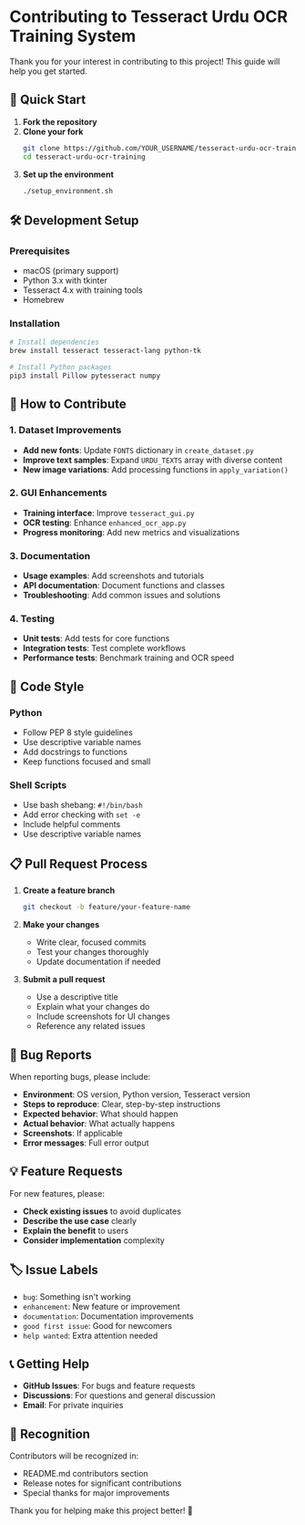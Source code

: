 # Contributing to Tesseract Urdu OCR Training System

Thank you for your interest in contributing to this project! This guide will help you get started.

## 🚀 Quick Start

1. **Fork the repository**
2. **Clone your fork**
   ```bash
   git clone https://github.com/YOUR_USERNAME/tesseract-urdu-ocr-training.git
   cd tesseract-urdu-ocr-training
   ```
3. **Set up the environment**
   ```bash
   ./setup_environment.sh
   ```

## 🛠️ Development Setup

### Prerequisites
- macOS (primary support)
- Python 3.x with tkinter
- Tesseract 4.x with training tools
- Homebrew

### Installation
```bash
# Install dependencies
brew install tesseract tesseract-lang python-tk

# Install Python packages
pip3 install Pillow pytesseract numpy
```

## 📝 How to Contribute

### 1. Dataset Improvements
- **Add new fonts**: Update `FONTS` dictionary in `create_dataset.py`
- **Improve text samples**: Expand `URDU_TEXTS` array with diverse content
- **New image variations**: Add processing functions in `apply_variation()`

### 2. GUI Enhancements
- **Training interface**: Improve `tesseract_gui.py`
- **OCR testing**: Enhance `enhanced_ocr_app.py`
- **Progress monitoring**: Add new metrics and visualizations

### 3. Documentation
- **Usage examples**: Add screenshots and tutorials
- **API documentation**: Document functions and classes
- **Troubleshooting**: Add common issues and solutions

### 4. Testing
- **Unit tests**: Add tests for core functions
- **Integration tests**: Test complete workflows
- **Performance tests**: Benchmark training and OCR speed

## 🔧 Code Style

### Python
- Follow PEP 8 style guidelines
- Use descriptive variable names
- Add docstrings to functions
- Keep functions focused and small

### Shell Scripts
- Use bash shebang: `#!/bin/bash`
- Add error checking with `set -e`
- Include helpful comments
- Use descriptive variable names

## 📋 Pull Request Process

1. **Create a feature branch**
   ```bash
   git checkout -b feature/your-feature-name
   ```

2. **Make your changes**
   - Write clear, focused commits
   - Test your changes thoroughly
   - Update documentation if needed

3. **Submit a pull request**
   - Use a descriptive title
   - Explain what your changes do
   - Include screenshots for UI changes
   - Reference any related issues

## 🐛 Bug Reports

When reporting bugs, please include:
- **Environment**: OS version, Python version, Tesseract version
- **Steps to reproduce**: Clear, step-by-step instructions
- **Expected behavior**: What should happen
- **Actual behavior**: What actually happens
- **Screenshots**: If applicable
- **Error messages**: Full error output

## 💡 Feature Requests

For new features, please:
- **Check existing issues** to avoid duplicates
- **Describe the use case** clearly
- **Explain the benefit** to users
- **Consider implementation** complexity

## 🏷️ Issue Labels

- `bug`: Something isn't working
- `enhancement`: New feature or improvement
- `documentation`: Documentation improvements
- `good first issue`: Good for newcomers
- `help wanted`: Extra attention needed

## 📞 Getting Help

- **GitHub Issues**: For bugs and feature requests
- **Discussions**: For questions and general discussion
- **Email**: For private inquiries

## 🙏 Recognition

Contributors will be recognized in:
- README.md contributors section
- Release notes for significant contributions
- Special thanks for major improvements

Thank you for helping make this project better! 🎉
